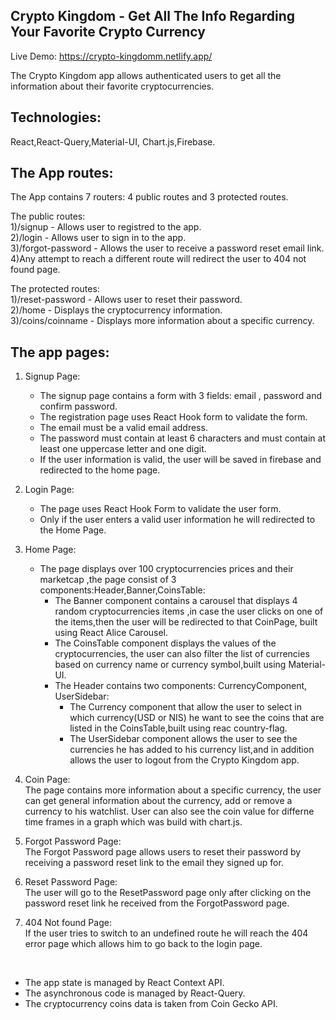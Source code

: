  
## Crypto Kingdom - Get All The Info Regarding Your Favorite Crypto Currency
 
 Live Demo: https://crypto-kingdomm.netlify.app/
 
The Crypto Kingdom app allows authenticated users to get all the information about their favorite cryptocurrencies.

## Technologies:
React,React-Query,Material-UI, Chart.js,Firebase.
 
## The App routes:
The App contains 7 routers: 4 public routes and 3 protected routes.

The public routes:<br>
	1)/signup - Allows user to registred to the app.<br>
	2)/login - Allows user to sign in to the app.<br>
	3)/forgot-password - Allows the user to receive a password reset email link.<br>
	4)Any attempt to reach a different route will redirect the user to 404 not found page.<br>

The protected routes:<br>
  1)/reset-password  - Allows user to reset their password. <br>
	2)/home  - Displays the cryptocurrency information.<br>
	3)/coins/coinname  - Displays more information about a specific currency.<br> 
  
##  The app pages:<br>

1.  Signup Page:
    * The signup page contains a form with 3 fields: email , password and confirm password.<br>
    * The registration page uses React Hook form to validate the form.<br>
    * The email must be a valid email address.<br>
    * The password must contain at least 6 characters and must contain at least one uppercase letter and one digit.<br>
    * If the user information is valid, the user will be saved in firebase and redirected to the home page.<br>

2.  Login Page:<br>
    * The page uses React Hook Form to validate the user form.<br>
    * Only if the user enters a valid user information he will redirected to the Home Page.<br>
   
3.  Home Page:
    * The page displays over 100 cryptocurrencies prices and their marketcap ,the page consist of 3 components:Header,Banner,CoinsTable:
       * The Banner component contains a carousel that displays 4 random cryptocurrencies items ,in case the user clicks on one of the items,then the user will         be redirected to that CoinPage, built using React Alice Carousel.<br>
       * The CoinsTable component displays the values of the cryptocurrencies, the user can also filter the list of currencies based on currency name or currency symbol,built using Material-UI.<br>
       * The Header contains two components: CurrencyComponent, UserSidebar:<br>
         * The Currency component that allow the user to select in which currency(USD or NIS) he want to see the coins that are listed in the CoinsTable,built using  reac country-flag.<br>
         * The UserSidebar component allows the user to see the currencies he has added to his currency list,and in addition allows the user to logout from   the Crypto Kingdom app.<br>
 
 
3.  Coin Page:<br>
  The page contains more information about a specific currency, the user  can get general information about the currency, add or remove a currency to his watchlist.
User can also see the coin value for differne time frames in a graph which was build with chart.js.<br>
 
 5.  Forgot Password Page:<br>
   The Forgot Password page allows users to reset their password by receiving a password reset link to the email they signed up for.<br>

 6.  Reset Password Page:<br>
   The user will go to the ResetPassword page only after clicking on the password reset link he received from the ForgotPassword page.<br>

 7.  404 Not found Page:<br>
  If the user tries to switch to an undefined route he will reach the 404 error page which allows him to go back to the login page.<br>
<br>

* The app state is managed by React Context API.<br>
* The asynchronous code is managed by React-Query.<br>
* The cryptocurrency coins data is taken from  Coin Gecko API.<br>
 


